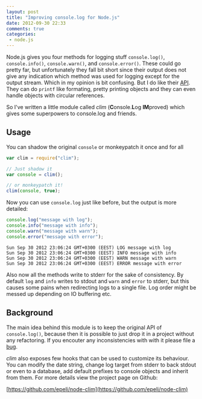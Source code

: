 ```yaml
---
layout: post
title: "Improving console.log for Node.js"
date: 2012-09-30 22:33
comments: true
categories:
 - node.js
---
```


Node.js gives you four methods for logging stuff `console.log()`,
`console.info()`, `console.warn()`, and `console.error()`. These could go
pretty far, but unfortunately they fall bit short since their output does not
give any indication which method was used for logging except for the output
stream.  Which in my opinion is bit confusing. But I do like their [API][].
They can do `printf` like formating, pretty printing objects and they can even
handle objects with circular references.

So I've written a little module called *clim* (**C**onsole.**L**og **IM**proved) which
gives some superpowers to console.log and friends.

<!--more-->

## Usage

You can shadow the original `console` or monkeypatch it once and for all

```javascript
var clim = require("clim");

// Just shadow it
var console = clim();

// or monkeypatch it!
clim(console, true);

```

Now you can use `console.log` just like before, but the output is more detailed:

```javascript
console.log("message with log");
console.info("message with info");
console.warn("message with warn");
console.error("message with error");
```

```text
Sun Sep 30 2012 23:06:24 GMT+0300 (EEST) LOG message with log
Sun Sep 30 2012 23:06:24 GMT+0300 (EEST) INFO message with info
Sun Sep 30 2012 23:06:24 GMT+0300 (EEST) WARN message with warn
Sun Sep 30 2012 23:06:24 GMT+0300 (EEST) ERROR message with error
```

Also now all the methods write to stderr for the sake of consistency. By
default `log` and `info` writes to stdout and `warn` and `error` to stderr, but
this causes some pains when redirecting logs to a single file. Log order might
be messed up depending on IO buffering etc.

## Background

The main idea behind this module is to keep the original API of
`console.log()`, because then it is possible to just drop it in a project
without any refactoring. If you encouter any inconsistencies with with it
please file a [bug][].


*clim* also exposes few hooks that can be used to customize its behaviour. You
can modify the date string, change log target from stderr to back stdout or
even to a database, add default prefixes to console objects and inherit from
them. For more details view the project page on Github:

[https://github.com/epeli/node-clim](https://github.com/epeli/node-clim)

[API]: http://nodejs.org/api/stdio.html
[clim]: https://github.com/epeli/node-clim
[bug]: https://github.com/epeli/node-clim/issues
